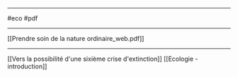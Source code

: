 ___
#eco #pdf 
___
[[Prendre soin de la nature ordinaire_web.pdf]]
























____
[[Vers la possibilité d'une sixième crise d'extinction]]
[[Ecologie - introduction]]